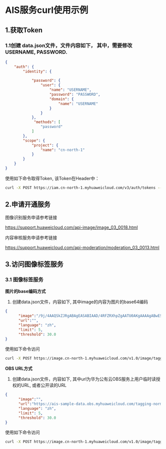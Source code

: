# AIS服务curl使用示例

## 1.获取Token
### 1.1创建 data.json文件，文件内容如下， 其中，需要修改USERNAME, PASSWORD.
```json
{
    "auth": {
        "identity": {
           
            "password": {
                "user": {
                    "name": "USERNAME", 
                    "password": "PASSWORD", 
                    "domain": {
                        "name": "USERNAME"
                    }
                }
            },
             "methods": [
                "password"
            ]
        }, 
        "scope": {
            "project": {
                "name": "cn-north-1"
            }
        }
    }
}
```
使用如下命令取得Token, 该Token在Header中：
```bash
curl -X POST https://iam.cn-north-1.myhuaweicloud.com/v3/auth/tokens --header 'content-type: application/json'  -d "@data.json"
```
## 2.申请开通服务

图像识别服务申请参考链接

https://support.huaweicloud.com/api-image/image_03_0018.html 
 
内容审核服务申请参考链接
 
https://support.huaweicloud.com/api-moderation/moderation_03_0013.html  

## 3.访问图像标签服务
### 3.1 图像标签服务

**图片的base编码方式**
1. 创建data.json文件，内容如下, 其中image的内容为图片的base64编码
```json
{
      "image":"/9j/4AAQSkZJRgABAgEASABIAAD/4RFZRXhpZgAATU0AKgAAAAgABwESAAMAAAABAAEAAAEaAAUAAAABAAAAYgEbAAUAAAABAAAAagEoAAMAAAABAAIAAAExAAIAAAAcAAAAcgEyAAIAAAAUAAAAjodpAAQAAAABAAAApAAAANAACvyAAAAnEAAK/IAAACcQQWRvYmUgUGhvdG9zaG9w......",
      "url":"",
      "language": "zh",
      "limit": 5,
      "threshold": 30.0
}
```
使用如下命令访问
```bash
curl -X POST https://image.cn-north-1.myhuaweicloud.com/v1.0/image/tagging \ --header 'content-type: application/json' \ --header 'x-auth-token: xxxxxxx' -d "@data.json"
```

**OBS URL方式**
1. 创建data.json文件，内容如下, 其中url为华为公有云OBS服务上用户临时读授权的URL, 或者公开读的URL
```json
{
      "image":"",
      "url":"https://ais-sample-data.obs.myhuaweicloud.com/tagging-normal.jpg",
      "language": "zh",
      "limit": 5,
      "threshold": 30.0
}
```
使用如下命令访问
```bash
curl -X POST https://image.cn-north-1.myhuaweicloud.com/v1.0/image/tagging \ --header 'content-type: application/json' \ --header 'x-auth-token: xxxxxxx' -d "@data.json"
```

